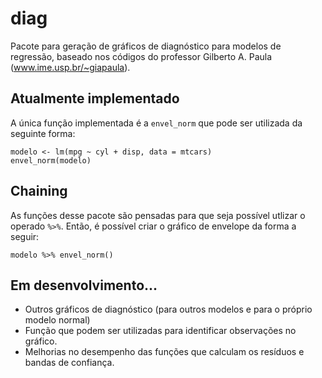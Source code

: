 diag
====

Pacote para geração de gráficos de diagnóstico para modelos de regressão, baseado nos códigos do professor Gilberto A. Paula
(www.ime.usp.br/~giapaula).

## Atualmente implementado

A única função implementada é a `envel_norm` que pode ser utilizada da seguinte forma:

    modelo <- lm(mpg ~ cyl + disp, data = mtcars)
    envel_norm(modelo)

## Chaining

As funções desse pacote são pensadas para que seja possível utlizar o operado `%>%`. Então, é possível criar o gráfico
de envelope da forma a seguir:

    modelo %>% envel_norm()

## Em desenvolvimento...

* Outros gráficos de diagnóstico (para outros modelos e para o próprio modelo normal)
* Função que podem ser utilizadas para identificar observações no gráfico.
* Melhorias no desempenho das funções que calculam os resíduos e bandas de confiança.

